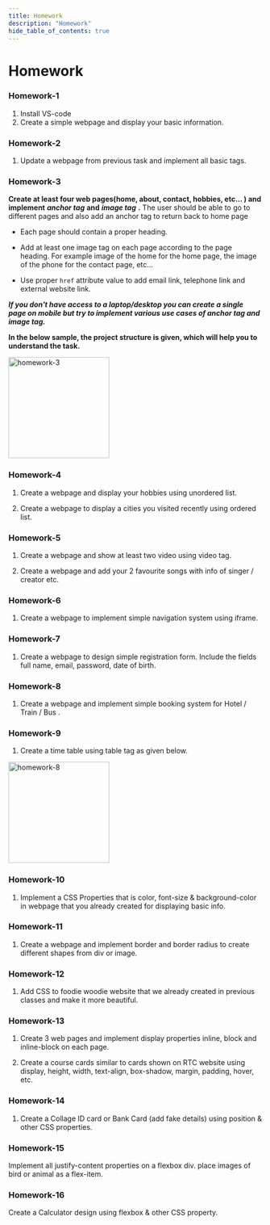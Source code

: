 ```yaml
---
title: Homework
description: "Homework"
hide_table_of_contents: true
---
```


# Homework

### Homework-1

1. Install VS-code
2. Create a simple webpage and display your basic information.

### Homework-2

1. Update a webpage from previous task and implement all basic tags.

### Homework-3

**Create at least four web pages(home, about, contact, hobbies, etc... ) and**
**implement** **_anchor tag_** **and** **_image tag_** **.** The user should be able to go to
different pages and also add an anchor tag to return back to home page

- Each page should contain a proper heading.

- Add at least one image tag on each page according to the page heading. For example image of
  the home for the home page, the image of the phone for the contact page, etc...

- Use proper `href` attribute value to add email link, telephone link and external website link.

**_If you don't have access to a laptop/desktop you can create a single page on mobile but try to implement various use cases of anchor tag and image tag._**

**In the below sample, the project structure is given, which will help you to understand the task.**

<img src="/icp/00/homework-3.png" alt="homework-3" height="200px"/>

### Homework-4

1. Create a webpage and display your hobbies using unordered list.

2. Create a webpage to display a cities you visited recently using ordered list.

### Homework-5

1. Create a webpage and show at least two video using video tag.

2. Create a webpage and add your 2 favourite songs with info of singer / creator etc.

### Homework-6

1. Create a webpage to implement simple navigation system using iframe.

### Homework-7

1. Create a webpage to design simple registration form. Include the fields full name, email, password, date of birth.

### Homework-8

1. Create a webpage and implement simple booking system for Hotel / Train / Bus .

### Homework-9

1. Create a time table using table tag as given below.

<img src="/icp/00/homework-8.png" alt="homework-8" height="200px"/>

### Homework-10

1. Implement a CSS Properties that is color, font-size & background-color in webpage that you already created for displaying basic info.

### Homework-11

1. Create a webpage and implement border and border radius to create different shapes from div or image.

### Homework-12

1. Add CSS to foodie woodie website that we already created in previous classes and make it more beautiful.

### Homework-13

1. Create 3 web pages and implement display properties inline, block and inline-block on each page.

2. Create a course cards similar to cards shown on RTC website using display, height, width, text-align, box-shadow, margin, padding, hover, etc.

### Homework-14

1. Create a Collage ID card or Bank Card (add fake details) using position & other CSS properties.


### Homework-15

Implement all justify-content properties on a flexbox div. place images of bird or animal as a flex-item.

### Homework-16

Create a Calculator design using flexbox & other CSS property. 